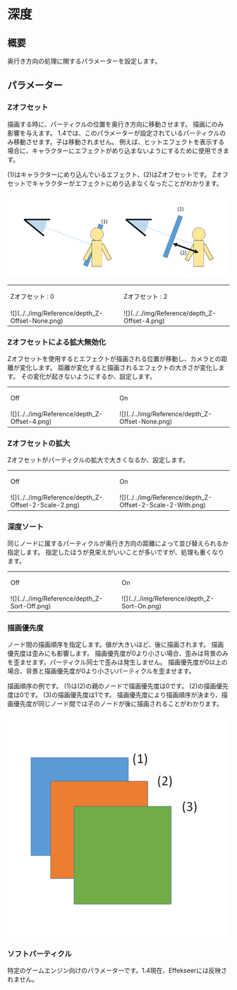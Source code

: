 ﻿# 深度

## 概要

奥行き方向の処理に関するパラメーターを設定します。

## パラメーター

### Zオフセット

描画する時に、パーティクルの位置を奥行き方向に移動させます。 描画にのみ影響を与えます。 1.4では、このパラメーターが設定されているパーティクルのみ移動させます。子は移動されません。 例えば、ヒットエフェクトを表示する場合に、キャラクターにエフェクトがめり込まないようにするために使用できます。

(1)はキャラクターにめり込んでいるエフェクト、(2)はZオフセットです。 Zオフセットでキャラクターがエフェクトにめり込まなくなったことがわかります。

![](../../img/Reference/depth_Z-Offset.png)

<table>

<tbody>

<tr>

<td>

Zオフセット : 0

</td>

<td>

Zオフセット : 2

</td>

</tr>

<tr>

<td>![](../../img/Reference/depth_Z-Offset-None.png)</td>

<td>![](../../img/Reference/depth_Z-Offset-4.png)</td>

</tr>

</tbody>

</table>

### Zオフセットによる拡大無効化

Zオフセットを使用するとエフェクトが描画される位置が移動し、カメラとの距離が変化します。 距離が変化すると描画されるエフェクトの大きさが変化します。 その変化が起きないようにするか、設定します。

<table>

<tbody>

<tr>

<td>

Off

</td>

<td>

On

</td>

</tr>

<tr>

<td>![](../../img/Reference/depth_Z-Offset-4.png)</td>

<td>![](../../img/Reference/depth_Z-Offset-None.png)</td>

</tr>

</tbody>

</table>

### Zオフセットの拡大

Zオフセットがパーティクルの拡大で大きくなるか、設定します。

<table>

<tbody>

<tr>

<td>

Off

</td>

<td>

On

</td>

</tr>

<tr>

<td>![](../../img/Reference/depth_Z-Offset-2-Scale-2.png)</td>

<td>![](../../img/Reference/depth_Z-Offset-2-Scale-2-With.png)</td>

</tr>

</tbody>

</table>

### 深度ソート

同じノードに属するパーティクルが奥行き方向の距離によって並び替えられるか指定します。 指定したほうが見栄えがいいことが多いですが、処理も重くなります。

<table>

<tbody>

<tr>

<td>

Off

</td>

<td>

On

</td>

</tr>

<tr>

<td>![](../../img/Reference/depth_Z-Sort-Off.png)</td>

<td>![](../../img/Reference/depth_Z-Sort-On.png)</td>

</tr>

</tbody>

</table>

### 描画優先度

ノード間の描画順序を指定します。値が大きいほど、後に描画されます。 描画優先度は歪みにも影響します。 描画優先度が0より小さい場合、歪みは背景のみを歪ませます。パーティクル同士で歪みは発生しません。 描画優先度が0以上の場合、背景と描画優先度が0より小さいパーティクルを歪ませます。

描画順序の例です。 (1)は(2)の親のノードで描画優先度は0です。 (2)の描画優先度は0です。 (3)の描画優先度は1です。 描画優先度により描画順序が決まり、描画優先度が同じノード間では子のノードが後に描画されることがわかります。

![](../../img/Reference/depth_drawingPriority.png)

### ソフトパーティクル

特定のゲームエンジン向けのパラメーターです。1.4現在、Effekseerには反映されません。

